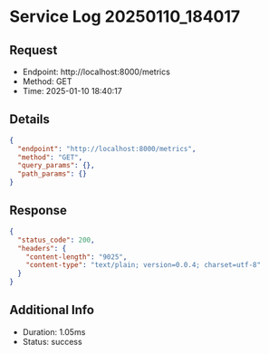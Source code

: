 # Service Log 20250110_184017

## Request
- Endpoint: http://localhost:8000/metrics
- Method: GET
- Time: 2025-01-10 18:40:17

## Details
```json
{
  "endpoint": "http://localhost:8000/metrics",
  "method": "GET",
  "query_params": {},
  "path_params": {}
}
```

## Response
```json
{
  "status_code": 200,
  "headers": {
    "content-length": "9025",
    "content-type": "text/plain; version=0.0.4; charset=utf-8"
  }
}
```

## Additional Info
- Duration: 1.05ms
- Status: success
